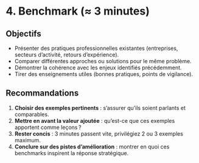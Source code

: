 # 4. Benchmark (≈ 3 minutes)

## Objectifs
- Présenter des pratiques professionnelles existantes (entreprises, secteurs d’activité, retours d’expérience).
- Comparer différentes approches ou solutions pour le même problème.
- Démontrer la cohérence avec les enjeux identifiés précédemment.
- Tirer des enseignements utiles (bonnes pratiques, points de vigilance).

## Recommandations
1. **Choisir des exemples pertinents** : s’assurer qu’ils soient parlants et comparables.
2. **Mettre en avant la valeur ajoutée** : qu’est-ce que ces exemples apportent comme leçons ? 
3. **Rester concis** : 3 minutes passent vite, privilégiez 2 ou 3 exemples maximum.
4. **Conclure sur des pistes d’amélioration** : montrer en quoi ces benchmarks inspirent la réponse stratégique.

